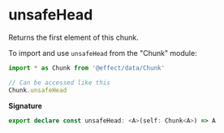 # unsafeHead

Returns the first element of this chunk.

To import and use `unsafeHead` from the "Chunk" module:

```ts
import * as Chunk from '@effect/data/Chunk'

// Can be accessed like this
Chunk.unsafeHead
```

**Signature**

```ts
export declare const unsafeHead: <A>(self: Chunk<A>) => A
```
